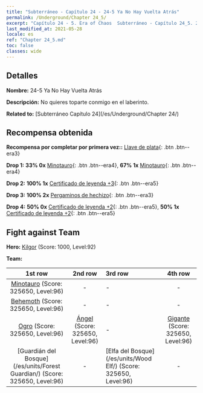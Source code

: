 ```yaml
---
title: "Subterráneo - Capítulo 24 - 24-5 Ya No Hay Vuelta Atrás"
permalink: /Underground/Chapter 24_5/
excerpt: "Capítulo 24 - 5. Era of Chaos  Subterráneo - Capítulo 24_5. 24-5 Ya No Hay Vuelta Atrás"
last_modified_at: 2021-05-28
locale: es
ref: "Chapter 24_5.md"
toc: false
classes: wide
---
```


## Detalles

 **Nombre:** 24-5 Ya No Hay Vuelta Atrás

 **Descripción:** No quieres toparte conmigo en el laberinto.

 **Related to:** [Subterráneo Capítulo 24](/es/Underground/Chapter 24/)

## Recompensa obtenida

 **Recompensa por completar por primera vez::** [Llave de plata](/ItemsES/con_693/){: .btn .btn--era3}

 **Drop 1:** **33% 0x** [Minotauro](/ItemsES/unt_248/){: .btn .btn--era4}, **67% 1x** [Minotauro](/ItemsES/unt_248/){: .btn .btn--era4}

 **Drop 2:** **100% 1x** [Certificado de leyenda +3](/ItemsES/mat_88/){: .btn .btn--era5}

 **Drop 3:** **100% 2x** [Pergaminos de hechizo](/ItemsES/con_694/){: .btn .btn--era3}

 **Drop 4:** **50% 0x** [Certificado de leyenda +2](/ItemsES/mat_81/){: .btn .btn--era5}, **50% 1x** [Certificado de leyenda +2](/ItemsES/mat_81/){: .btn .btn--era5}


## Fight against Team
 **Hero:** [Kilgor](/es/heroes/Kilgor/) (Score: 1000, Level:92)

 **Team:**


  | 1st row | 2nd row | 3rd row | 4th row |
  |:----:|:----:|:----|:----:|
  | [Minotauro](/es/units/Minotaur/) (Score: 325650, Level:96)  | - | - | - |
  | [Behemoth](/es/units/Behemoth/) (Score: 325650, Level:96)  | - | - | - |
  | [Ogro](/es/units/Ogre/) (Score: 325650, Level:96)  | [Ángel](/es/units/Angel/) (Score: 325650, Level:96)  | - | [Gigante](/es/units/Giant/) (Score: 325650, Level:96)  |
  | [Guardián del Bosque](/es/units/Forest Guardian/) (Score: 325650, Level:96)  | - | [Elfa del Bosque](/es/units/Wood Elf/) (Score: 325650, Level:96)  | - |


